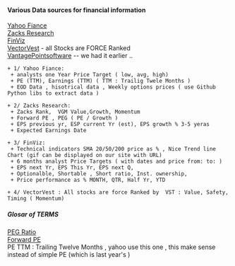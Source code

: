 #### Various Data sources for financial information
[Yahoo Fiance](https://finance.yahoo.com/quote/NFLX/)  <br>
[Zacks Research](https://www.zacks.com/stock/quote/NFLX?q=NFLX) <br> 
[FinViz](http://finviz.com/quote.ashx?t=NFLX) <br>
[VectorVest](https://www.youtube.com/watch?v=89afdFSaMwk) - all Stocks are FORCE Ranked <br>
[VantagePointsoftware](https://www.vantagepointsoftware.com/software/) -- we had it earlier ..

```
+ 1/ Yahoo Fiance:
 + analysts one Year Price Target ( low, avg, high)
 + PE (TTM), Earnings (TTM) ( TTM : Trailig Twele Months )
 + EOD Data , hisotrical data , Weekly options prices ( use Github Python libs to extract data )
 
+ 2/ Zacks Research:
 + Zacks Rank,  VGM Value,Growth, Momentum 
 + Forward PE , PEG ( PE / Growth )
 + EPS previous yr, ESP current Yr (est), EPS growth % 3-5 yeras
 + Expected Earnings Date
 
+ 3/ FinViz:
 + Technical indicators SMA 20/50/200 price as % , Nice Trend line Chart (gif can be displayed on our site with URL)
 + 6 months analyst Price Targets ( with dates and price from: to: )
 + EPS next Yr, EPS This Yr, EPS next Q, 
 + Optionalble, Shortable , Short ratio, Inst. ownership, 
 + Price performance as % MONTH, QTR, Half Yr, YTD

+ 4/ VectorVest : All stocks are force Ranked by  VST : Value, Safety, Timing ( Momentum)
```
##### Glosar of TERMS

[PEG Ratio](http://www.investopedia.com/articles/analyst/043002.asp?ad=dirN&qo=investopediaSiteSearch&qsrc=0&o=40186&lgl=rira-baseline-vertical) <br>
[Forward PE](http://www.investopedia.com/terms/f/forwardpe.asp)  <br>
PE TTM : Trailing Twelve Months , yahoo use this one , this make sense instead of simple PE (which is last year's )

